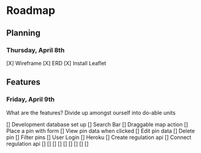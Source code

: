 # Roadmap

## Planning

### Thursday, April 8th

[X] Wireframe
[X] ERD
[X] Install Leaflet

## Features

### Friday, April 9th

What are the features? Divide up amongst ourself into do-able units

[] Development database set up
[] Search Bar
[] Draggable map action
[] Place a pin with form
[] View pin data when clicked
[] Edit pin data
[] Delete pin
[] Filter pins
[] User Login
[] Heroku
[] Create regulation api
[] Connect regulation api
[] 
[]
[]
[]
[]
[]
[]
[]
[]

